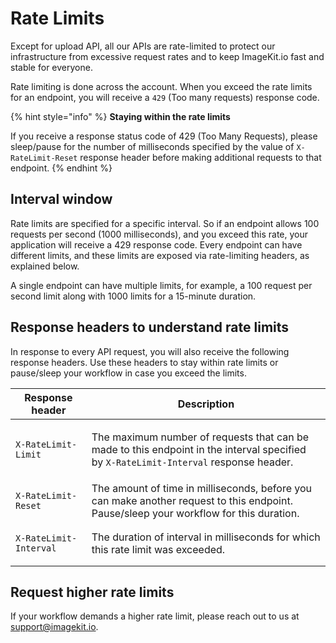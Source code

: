 # Rate Limits

Except for upload API, all our APIs are rate-limited to protect our infrastructure from excessive request rates and to keep ImageKit.io fast and stable for everyone.

Rate limiting is done across the account. When you exceed the rate limits for an endpoint, you will receive a `429` (Too many requests) response code.

{% hint style="info" %}
**Staying within the rate limits**

If you receive a response status code of 429 (Too Many Requests), please sleep/pause for the number of milliseconds specified by the value of `X-RateLimit-Reset` response header before making additional requests to that endpoint.
{% endhint %}

## Interval window

Rate limits are specified for a specific interval. So if an endpoint allows 100 requests per second (1000 milliseconds), and you exceed this rate, your application will receive a 429 response code. Every endpoint can have different limits, and these limits are exposed via rate-limiting headers, as explained below.

A single endpoint can have multiple limits, for example, a 100 request per second limit along with 1000 limits for a 15-minute duration.

## Response headers to understand rate limits

In response to every API request, you will also receive the following response headers. Use these headers to stay within rate limits or pause/sleep your workflow in case you exceed the limits.

| Response header                              | Description                                                                                                                                                     |
| -------------------------------------------- | --------------------------------------------------------------------------------------------------------------------------------------------------------------- |
| <p><code>X-RateLimit-Limit</code><br></p>    | <p>The maximum number of requests that can be made to this endpoint in the interval specified <br>by <code>X-RateLimit-Interval</code> response header.<br></p> |
| `X-RateLimit-Reset`                          | The amount of time in milliseconds, before you can make another request to this endpoint. Pause/sleep your workflow for this duration.                          |
| <p><code>X-RateLimit-Interval</code><br></p> | The duration of interval in milliseconds for which this rate limit was exceeded.                                                                                |

## Request higher rate limits

If your workflow demands a higher rate limit, please reach out to us at [support@imagekit.io](mailto:support@imagekit.io).
